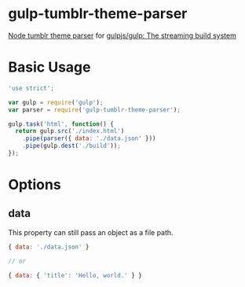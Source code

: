 # gulp-tumblr-theme-parser

[Node tumblr theme parser](https://github.com/carrot/tumblr-theme-parser) for [gulpjs/gulp: The streaming build system](https://github.com/gulpjs/gulp)

# Basic Usage

```javascript
'use strict';

var gulp = require('gulp');
var parser = require('gulp-tumblr-theme-parser');

gulp.task('html', function() {
  return gulp.src('./index.html')
    .pipe(parser({ data: './data.json' }))
    .pipe(gulp.dest('./build'));
});
```

# Options

## data
This property can still pass an object as a file path.

```javascript
{ data: './data.json' }

// or

{ data: { 'title': 'Hello, world.' } }
```

